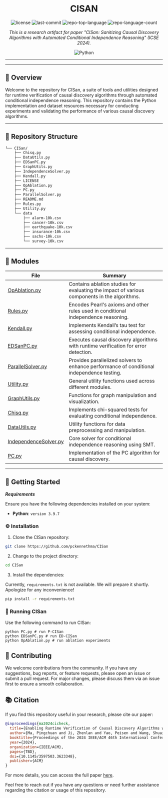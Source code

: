 <p align="center">
    <h1 align="center">CISAN</h1>
</p>

<p align="center">
	<img src="https://img.shields.io/github/license/pckennethma/CISan?style=flat&color=0080ff" alt="license">
	<img src="https://img.shields.io/github/last-commit/pckennethma/CISan?style=flat&logo=git&logoColor=white&color=0080ff" alt="last-commit">
	<img src="https://img.shields.io/github/languages/top/pckennethma/CISan?style=flat&color=0080ff" alt="repo-top-language">
	<img src="https://img.shields.io/github/languages/count/pckennethma/CISan?style=flat&color=0080ff" alt="repo-language-count">
<p>
<p align="center">
		<em>This is a research artifact for paper "CISan: Sanitizing Causal Discovery Algorithms with Automated Conditional Independence Reasoning" (ICSE 2024).</em>
</p>
<p align="center">
	<img src="https://img.shields.io/badge/Python-3776AB.svg?style=flat&logo=Python&logoColor=white" alt="Python">
</p>
<hr>

---

## 📍 Overview

Welcome to the repository for CISan, a suite of tools and utilities designed for runtime verification of causal discovery algorithms through automated conditional independence reasoning. This repository contains the Python implementation and dataset resources necessary for conducting experiments and validating the performance of various causal discovery algorithms.

---

## 📂 Repository Structure

```sh
└── CISan/
    ├── Chisq.py
    ├── DataUtils.py
    ├── EDSanPC.py
    ├── GraphUtils.py
    ├── IndependenceSolver.py
    ├── Kendall.py
    ├── LICENSE
    ├── OpAblation.py
    ├── PC.py
    ├── ParallelSolver.py
    ├── README.md
    ├── Rules.py
    ├── Utility.py
    └── data
        ├── alarm-10k.csv
        ├── cancer-10k.csv
        ├── earthquake-10k.csv
        ├── insurance-10k.csv
        ├── sachs-10k.csv
        └── survey-10k.csv
```

---

## 🧩 Modules


| File                                                                                            | Summary                                                                                   |
| ---                                                                                             | ---                                                                                       |
| [OpAblation.py](https://github.com/pckennethma/CISan/blob/master/OpAblation.py)                 | Contains ablation studies for evaluating the impact of various components in the algorithms. |
| [Rules.py](https://github.com/pckennethma/CISan/blob/master/Rules.py)                           | Encodes Pearl's axioms and other rules used in conditional independence reasoning.         |
| [Kendall.py](https://github.com/pckennethma/CISan/blob/master/Kendall.py)                       | Implements Kendall’s tau test for assessing conditional independence.                      |
| [EDSanPC.py](https://github.com/pckennethma/CISan/blob/master/EDSanPC.py)                       | Executes causal discovery algorithms with runtime verification for error detection.        |
| [ParallelSolver.py](https://github.com/pckennethma/CISan/blob/master/ParallelSolver.py)         | Provides parallelized solvers to enhance performance of conditional independence testing.  |
| [Utility.py](https://github.com/pckennethma/CISan/blob/master/Utility.py)                       | General utility functions used across different modules.                                   |
| [GraphUtils.py](https://github.com/pckennethma/CISan/blob/master/GraphUtils.py)                 | Functions for graph manipulation and visualization.                                        |
| [Chisq.py](https://github.com/pckennethma/CISan/blob/master/Chisq.py)                           | Implements chi-squared tests for evaluating conditional independence.                      |
| [DataUtils.py](https://github.com/pckennethma/CISan/blob/master/DataUtils.py)                   | Utility functions for data preprocessing and manipulation.                                  |
| [IndependenceSolver.py](https://github.com/pckennethma/CISan/blob/master/IndependenceSolver.py) | Core solver for conditional independence reasoning using SMT.                              |
| [PC.py](https://github.com/pckennethma/CISan/blob/master/PC.py)                                 | Implementation of the PC algorithm for causal discovery.                                   |


---

## 🚀 Getting Started

***Requirements***

Ensure you have the following dependencies installed on your system:

* **Python**: `version 3.9.7`

### ⚙️ Installation

1. Clone the CISan repository:

```sh
git clone https://github.com/pckennethma/CISan
```

2. Change to the project directory:

```sh
cd CISan
```

3. Install the dependencies:

Currently, `requirements.txt` is not available. We will prepare it shortly. Apologize for any inconvenience!

```sh
pip install -r requirements.txt
```

### 🤖 Running CISan

Use the following command to run CISan:

```
python PC.py # run P-CISan
python EDSanPC.py # run ED-CISan
python OpAblation.py # run ablation experiments
```

## 🤝 Contributing

We welcome contributions from the community. If you have any suggestions, bug reports, or feature requests, please open an issue or submit a pull request. For major changes, please discuss them via an issue first to ensure a smooth collaboration.

## 📚 Citation

If you find this repository useful in your research, please cite our paper:

```bibtex
@inproceedings{ma2024cicheck,
  title={Enabling Runtime Verification of Causal Discovery Algorithms with Automated Conditional Independence Reasoning},
  author={Ma, Pingchuan and Ji, Zhenlan and Yao, Peisen and Wang, Shuai and Ren, Kui},
  booktitle={Proceedings of the 2024 IEEE/ACM 46th International Conference on Software Engineering (ICSE '24)},
  year={2024},
  organization={IEEE/ACM},
  pages={TBD},
  doi={10.1145/3597503.3623348},
  publisher={ACM}
}
```

For more details, you can access the full paper [here](https://doi.org/10.1145/3597503.3623348).

Feel free to reach out if you have any questions or need further assistance regarding the citation or usage of this repository.
